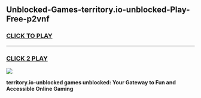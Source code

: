 
## Unblocked-Games-territory.io-unblocked-Play-Free-p2vnf
<h3>
<a href="https://premium76.site?title=territory.io-unblocked&ref=10A">CLICK TO PLAY</a></h3>
<hr>

<h3>
<a href="https://premium76.site?title=territory.io-unblocked&ref=10A">CLICK 2 PLAY</a>
  
</h3>

<a href="https://premium76.site?title=territory.io-unblocked&ref=10A"><img src="https://clearcache.store/games.png"></a>


**territory.io-unblocked games unblocked: Your Gateway to Fun and Accessible Online Gaming**
